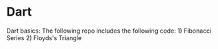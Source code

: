 # Dart
Dart basics:
  The following repo includes the following code:
    1) Fibonacci Series 
    2) Floyds's Triangle
